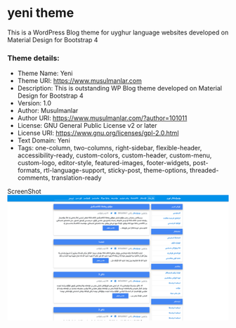 # yeni theme
This is a WordPress Blog theme for uyghur language websites developed on Material Design for Bootstrap 4

### Theme details:
* Theme Name: Yeni
* Theme URI: https://www.musulmanlar.com 
* Description: This is outstanding WP Blog theme developed on Material Design for Bootstrap 4
* Version: 1.0
* Author: Musulmanlar
* Author URI: https://www.musulmanlar.com/?author=101011
* License: GNU General Public License v2 or later
* License URI: https://www.gnu.org/licenses/gpl-2.0.html
* Text Domain: Yeni
* Tags: one-column, two-columns, right-sidebar, flexible-header, accessibility-ready, custom-colors, custom-header, custom-menu, custom-logo, editor-style, featured-images, footer-widgets, post-formats, rtl-language-support, sticky-post, theme-options, threaded-comments, translation-ready

ScreenShot     ![Screenshot.png](screenshot.png "screenshot.png") 
